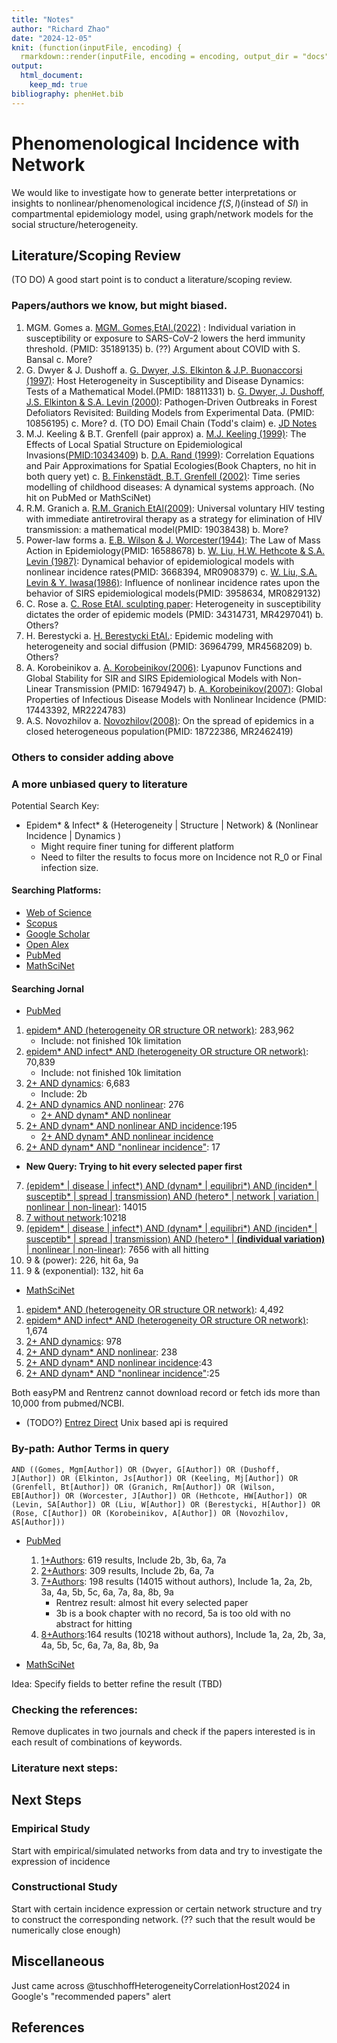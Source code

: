 ```yaml
---
title: "Notes"
author: "Richard Zhao"
date: "2024-12-05"
knit: (function(inputFile, encoding) {
  rmarkdown::render(inputFile, encoding = encoding, output_dir = "docs") })
output:
  html_document:
    keep_md: true
bibliography: phenHet.bib
---
```




# Phenomenological Incidence with Network

We would like to investigate how to generate better interpretations or insights to nonlinear/phenomenological incidence $f(S,I)$(instead of $SI$) in compartmental epidemiology model, using graph/network models for the social structure/heterogeneity.

## Literature/Scoping Review

(TO DO) A good start point is to conduct a literature/scoping review.

### Papers/authors we know, but might biased.

1.  MGM. Gomes
    a.  [MGM. Gomes,EtAl.(2022)](https://doi.org/10.1016/j.jtbi.2022.111063) : Individual variation in susceptibility or exposure to SARS-CoV-2 lowers the herd immunity threshold. (PMID: 35189135)
    b.  (??) Argument about COVID with S. Bansal
    c.  More?
2.  G. Dwyer & J. Dushoff
    a.  [G. Dwyer, J.S. Elkinton & J.P. Buonaccorsi (1997)](https://doi.org/10.1086/286089): Host Heterogeneity in Susceptibility and Disease Dynamics: Tests of a Mathematical Model.(PMID: 18811331)
    b.  [G. Dwyer, J. Dushoff, J.S. Elkinton & S.A. Levin (2000)](https://doi.org/10.1086/303379): Pathogen‐Driven Outbreaks in Forest Defoliators Revisited: Building Models from Experimental Data. (PMID: 10856195)
    c.  More?
    d.  (TO DO) Email Chain (Todd's claim)
    e.  [JD Notes](http://dushoff.github.io/notebook/outputs/powerPhenHet.wt.math)
3.  M.J. Keeling & B.T. Grenfell (pair approx)
    a.  [M.J. Keeling (1999)](https://doi.org/10.1098/rspb.1999.0716): The Effects of Local Spatial Structure on Epidemiological Invasions(<PMID:10343409>)
    b.  [D.A. Rand (1999)](https://doi.org/10.1002/9781444311501.ch4): Correlation Equations and Pair Approximations for Spatial Ecologies(Book Chapters, no hit in both query yet)
    c.  [B. Finkenstädt, B.T. Grenfell (2002)](https://doi.org/10.1111/1467-9876.00187): Time series modelling of childhood diseases: A dynamical systems approach. (No hit on PubMed or MathSciNet)
4.  R.M. Granich
    a.  [R.M. Granich EtAl(2009)](https://doi.org/10.1016/S0140-6736(08)61697-9): Universal voluntary HIV testing with immediate antiretroviral therapy as a strategy for elimination of HIV transmission: a mathematical model(PMID: 19038438)
    b.  More?
5.  Power-law forms
    a.  [E.B. Wilson & J. Worcester(1944)](https://doi.org/10.1073/pnas.31.1.24): The Law of Mass Action in Epidemiology(PMID: 16588678)
    b.  [W. Liu, H.W. Hethcote & S.A. Levin (1987)](https://doi.org/10.1007/BF00277162): Dynamical behavior of epidemiological models with nonlinear incidence rates(PMID: 3668394, MR0908379)
    c.  [W. Liu, S.A. Levin & Y. Iwasa(1986)](https://doi.org/10.1007/BF00276956): Influence of nonlinear incidence rates upon the behavior of SIRS epidemiological models(PMID: 3958634, MR0829132)
6.  C. Rose
    a.  [C. Rose EtAl. sculpting paper](https://doi.org.libaccess.lib.mcmaster.ca/10.1016/j.jtbi.2021.110839): Heterogeneity in susceptibility dictates the order of epidemic models (PMID: 34314731, MR4297041)
    b.  Others?
7.  H. Berestycki
    a.  [H. Berestycki EtAl.](https://link.springer.com/article/10.1007/s00285-022-01861-w): Epidemic modeling with heterogeneity and social diffusion (PMID: 36964799, MR4568209)
    b.  Others?
8.  A. Korobeinikov
    a.  [A. Korobeinikov(2006)](https://link.springer.com/article/10.1007/s11538-005-9037-9): Lyapunov Functions and Global Stability for SIR and SIRS Epidemiological Models with Non-Linear Transmission (PMID: 16794947)
    b.  [A. Korobeinikov(2007)](https://link.springer.com/article/10.1007/s11538-007-9196-y): Global Properties of Infectious Disease Models with Nonlinear Incidence (PMID: 17443392, MR2224783)
9.  A.S. Novozhilov
    a.  [Novozhilov(2008)](https://www.sciencedirect.com/science/article/pii/S0025556408001211?via%3Dihub): On the spread of epidemics in a closed heterogeneous population(PMID: 18722386, MR2462419)

### Others to consider adding above

### A more unbiased query to literature

Potential Search Key:

-   Epidem\* & Infect\* & (Heterogeneity \| Structure \| Network) & (Nonlinear Incidence \| Dynamics )
    -   Might require finer tuning for different platform
    -   Need to filter the results to focus more on Incidence not R_0 or Final infection size.

#### Searching Platforms:

-   [Web of Science](https://www-webofscience-com.libaccess.lib.mcmaster.ca/wos/alldb/basic-search)
-   [Scopus](https://www.scopus.com/search/form.uri?display=basic#basic)
-   [Google Scholar](https://scholar.google.com/?hl=en&as_sdt=0,5)
-   [Open Alex](https://openalex.org/)
-   [PubMed](https://pubmed.ncbi.nlm.nih.gov/)
-   [MathSciNet](https://mathscinet.ams.org/mathscinet/publications-search)

#### Searching Jornal

-   [PubMed](https://pubmed.ncbi.nlm.nih.gov/)

1.  [epidem\* AND (heterogeneity OR structure OR network)](https://pubmed.ncbi.nlm.nih.gov/?term=epidem*+AND+%28heterogeneity+OR+structure+OR+network%29): 283,962
    -   Include: not finished 10k limitation
2.  [epidem\* AND infect\* AND (heterogeneity OR structure OR network)](https://pubmed.ncbi.nlm.nih.gov/?term=epidem*+AND+infect*+AND+%28heterogeneity+OR+structure+OR+network%29): 70,839
    -   Include: not finished 10k limitation
3.  [2+ AND dynamics](https://pubmed.ncbi.nlm.nih.gov/?term=epidem*+AND+infect*+AND+%28heterogeneity+OR+structure+OR+network%29+AND+dynamics): 6,683
    -   Include: 2b
4.  [2+ AND dynamics AND nonlinear](https://pubmed.ncbi.nlm.nih.gov/?term=epidem*+AND+infect*+AND+%28heterogeneity+OR+structure+OR+network%29+AND+dynamics+AND+nonlinear): 276
    -   [2+ AND dynam\* AND nonlinear](https://pubmed.ncbi.nlm.nih.gov/?term=epidem*+AND+infect*+AND+%28heterogeneity+OR+structure+OR+network%29+AND+dynam*+AND+nonlinear)
5.  [2+ AND dynam\* AND nonlinear AND incidence](https://pubmed.ncbi.nlm.nih.gov/?term=epidem*+AND+infect*+AND+%28heterogeneity+OR+structure+OR+network%29+AND+dynam*+AND+nonlinear+AND+incidence):195
    -   [2+ AND dynam\* AND nonlinear incidence](https://pubmed.ncbi.nlm.nih.gov/?term=epidem%2A+AND+infect%2A+AND+%28heterogeneity+OR+structure+OR+network%29+AND+dynam%2A+AND+nonlinear+incidence&sort=relevance)
6.  [2+ AND dynam\* AND "nonlinear incidence"](https://pubmed.ncbi.nlm.nih.gov/?term=epidem*+AND+infect*+AND+%28heterogeneity+OR+structure+OR+network%29+AND+dynam*+AND+%22nonlinear+incidence%22): 17

-   **New Query: Trying to hit every selected paper first**

7.  [(epidem\* \| disease \| infect\*) AND (dynam\* \| equilibri\*) AND (inciden\* \| susceptib\* \| spread \| transmission) AND (hetero\* \| network \| variation \| nonlinear \| non-linear)](https://pubmed.ncbi.nlm.nih.gov/?term=%28epidem*+%7C+disease+%7C+infect*%29+AND+%28dynam*+%7C+equilibri*%29+AND+%28inciden*+%7C+susceptib*+%7C+spread+%7C+transmission%29+AND+%28hetero*+%7C+network+%7C+variation+%7C+nonlinear+%7C+non-linear%29%22&size=200): 14015
8.  [7 without network](https://pubmed.ncbi.nlm.nih.gov/?term=%28epidem*+OR+disease+OR+infect*%29+AND+%28dynam*+OR+equilibri*%29+AND+%28inciden*+OR+susceptib*+OR+spread+OR+transmission%29+AND+%28hetero*+OR+variation+OR+nonlinear+OR+non-linear%29&size=200):10218
9.  [(epidem\* \| disease \| infect\*) AND (dynam\* \| equilibri\*) AND (inciden\* \| susceptib\* \| spread \| transmission) AND (hetero\* \| **(individual variation)** \| nonlinear \| non-linear)](https://pubmed.ncbi.nlm.nih.gov/?term=%28epidem*+OR+disease+OR+infect*%29+AND+%28dynam*+OR+equilibri*%29+AND+%28inciden*+OR+susceptib*+OR+spread+OR+transmission%29+AND+%28hetero*+OR+%28individual+variation%29+OR+nonlinear+OR+non-linear%29&size=200): 7656 with all hitting
10. 9 & (power): 226, hit 6a, 9a
11. 9 & (exponential): 132, hit 6a

-   [MathSciNet](https://mathscinet.ams.org/mathscinet/publications-search)

1.  [epidem\* AND (heterogeneity OR structure OR network)](https://mathscinet.ams.org/mathscinet/publications-search?query=epidem%2a%20AND%20%28heterogeneity%20OR%20structure%20OR%20network%29&page=1&size=20&sort=newest&facets=): 4,492
2.  [epidem\* AND infect\* AND (heterogeneity OR structure OR network)](https://mathscinet.ams.org/mathscinet/publications-search?query=epidem%2a%20AND%20infect%2a%20AND%20%28heterogeneity%20OR%20structure%20OR%20network%29&page=1&size=20&sort=newest&facets=): 1,674
3.  [2+ AND dynamics](https://mathscinet.ams.org/mathscinet/publications-search?query=epidem%2a%20AND%20infect%2a%20AND%20%28heterogeneity%20OR%20structure%20OR%20network%29%20AND%20dynamics&page=1&size=20&sort=newest&facets=): 978
4.  [2+ AND dynam\* AND nonlinear](https://mathscinet.ams.org/mathscinet/publications-search?query=epidem%2a%20AND%20infect%2a%20AND%20%28heterogeneity%20OR%20structure%20OR%20network%29%20AND%20dynam%2a%20AND%20nonlinear&page=1&size=20&sort=newest&facets=): 238
5.  [2+ AND dynam\* AND nonlinear incidence](https://mathscinet.ams.org/mathscinet/publications-search?query=epidem%2a%20AND%20infect%2a%20AND%20%28heterogeneity%20OR%20structure%20OR%20network%29%20AND%20dynam%2a%20AND%20nonlinear%20incidence&page=1&size=20&sort=newest&facets=):43
6.  [2+ AND dynam\* AND "nonlinear incidence"](https://mathscinet.ams.org/mathscinet/publications-search?query=epidem%2a%20AND%20infect%2a%20AND%20%28heterogeneity%20OR%20structure%20OR%20network%29%20AND%20dynam%2a%20AND%20%22nonlinear%20incidence%22&page=2&size=20&sort=newest&facets=):25

Both easyPM and Rentrenz cannot download record or fetch ids more than 10,000 from pubmed/NCBI.

-   (TODO?) [Entrez Direct](https://www.ncbi.nlm.nih.gov/books/NBK179288/) Unix based api is required

### By-path: Author Terms in query

```         
AND ((Gomes, Mgm[Author]) OR (Dwyer, G[Author]) OR (Dushoff, J[Author]) OR (Elkinton, Js[Author]) OR (Keeling, Mj[Author]) OR (Grenfell, Bt[Author]) OR (Granich, Rm[Author]) OR (Wilson, EB[Author]) OR (Worcester, J[Author]) OR (Hethcote, HW[Author]) OR (Levin, SA[Author]) OR (Liu, W[Author]) OR (Berestycki, H[Author]) OR (Rose, C[Author]) OR (Korobeinikov, A[Author]) OR (Novozhilov, AS[Author]))
```

-   [PubMed](https://pubmed.ncbi.nlm.nih.gov/)

    1.  [1+Authors](https://pubmed.ncbi.nlm.nih.gov/?term=epidem*+AND+%28heterogeneity+OR+structure+OR+network%29+AND+%28Gomes%2C+Mgm%5BAuthor%5D+OR+Dwyer%2C+G%5BAuthor%5D+OR+Dushoff%2C+J%5BAuthor%5D+OR+Keeling+MJ%5BAuthor%5D+OR+Grenfell%2C+Bt%5BAuthor%5D+OR+Granich%2C+Rm%5BAuthor%5D+OR+Wilson+EB%5BAuthor%5D+OR+Worcester+J%5BAuthor%5D+OR+Hethcote+HW%5BAuthor%5D+OR+Levin+SA%5BAuthor%5D+OR+Liu%2C+W%5BAuthor%5D%29&sort=): 619 results, Include 2b, 3b, 6a, 7a
    2.  [2+Authors](https://pubmed.ncbi.nlm.nih.gov/?term=epidem*+AND+infect*+AND+%28heterogeneity+OR+structure+OR+network%29+AND+%28Gomes%2C+Mgm%5BAuthor%5D+OR+Dwyer%2C+G%5BAuthor%5D+OR+Dushoff%2C+J%5BAuthor%5D+OR+Keeling+MJ%5BAuthor%5D+OR+Grenfell%2C+Bt%5BAuthor%5D+OR+Granich%2C+Rm%5BAuthor%5D+OR+Wilson+EB%5BAuthor%5D+OR+Worcester+J%5BAuthor%5D+OR+Hethcote+HW%5BAuthor%5D+OR+Levin+SA%5BAuthor%5D+OR+Liu%2C+W%5BAuthor%5D%29&sort=): 309 results, Include 2b, 6a, 7a
    3.  [7+Authors](https://pubmed.ncbi.nlm.nih.gov/?term=%28epidem*+%7C+disease+%7C+infect*%29+AND+%28dynam*+%7C+equilibri*%29+AND+%28inciden*+%7C+susceptib*+%7C+spread+%7C+transmission%29+AND+%28hetero*+%7C+network+%7C+variation+%7C+nonlinear+%7C+non-linear%29+AND+%28%28Gomes%2C+Mgm%5BAuthor%5D%29+OR+%28Dwyer%2C+G%5BAuthor%5D%29+OR+%28Dushoff%2C+J%5BAuthor%5D%29+OR+%28Elkinton%2C+Js%5BAuthor%5D%29+OR+%28Keeling%2C+Mj%5BAuthor%5D%29+OR+%28Grenfell%2C+Bt%5BAuthor%5D%29+OR+%28Granich%2C+Rm%5BAuthor%5D%29+OR+%28Wilson%2C+EB%5BAuthor%5D%29+OR+%28Worcester%2C+J%5BAuthor%5D%29+OR+%28Hethcote%2C+HW%5BAuthor%5D%29+OR+%28Levin%2C+SA%5BAuthor%5D%29+OR+%28Liu%2C+W%5BAuthor%5D%29+OR+%28Berestycki%2C+H%5BAuthor%5D%29+OR+%28Rose%2C+C%5BAuthor%5D%29+OR+%28Korobeinikov%2C+A%5BAuthor%5D%29%29&sort=): 198 results (14015 without authors), Include 1a, 2a, 2b, 3a, 4a, 5b, 5c, 6a, 7a, 8a, 8b, 9a
        -   Rentrez result: almost hit every selected paper
        -   3b is a book chapter with no record, 5a is too old with no abstract for hitting
    4.  [8+Authors]():164 results (10218 without authors), Include 1a, 2a, 2b, 3a, 4a, 5b, 5c, 6a, 7a, 8a, 8b, 9a

-   [MathSciNet](https://mathscinet.ams.org/mathscinet/publications-search)

Idea: Specify fields to better refine the result (TBD)

### Checking the references:

Remove duplicates in two journals and check if the papers interested is in each result of combinations of keywords.

### Literature next steps:

## Next Steps

### Empirical Study

Start with empirical/simulated networks from data and try to investigate the expression of incidence

### Constructional Study

Start with certain incidence expression or certain network structure and try to construct the corresponding network. (?? such that the result would be numerically close enough)

## Miscellaneous

Just came across @tuschhoffHeterogeneityCorrelationHost2024 in Google's "recommended papers" alert

## References
